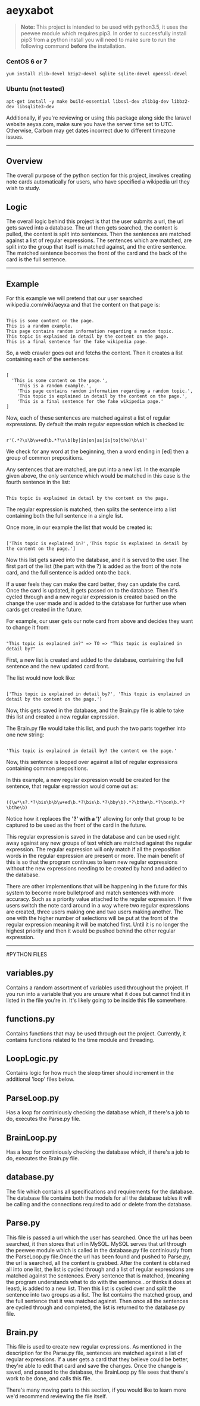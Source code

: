 # aeyxabot

> **Note:** This project is intended to be used with python3.5, it uses the peewee module which requires pip3. In order to successfully install pip3 from a python install you will need to make sure to run the following command **before** the installation.

### CentOS 6 or 7 

`yum install zlib-devel bzip2-devel sqlite sqlite-devel openssl-devel`

### Ubuntu (not tested)

`apt-get install -y make build-essential libssl-dev zlib1g-dev libbz2-dev libsqlite3-dev`

Additionally, if you're reviewing or using this package along side the laravel website aeyxa.com, make sure you have the server time set to UTC. Otherwise, Carbon may get dates incorrect due to different timezone issues.

---

## Overview
The overall purpose of the python section for this project, involves creating note cards automatically for users, who have specified a wikipedia url they wish to study.

## Logic
The overall logic behind this project is that the user submits a url, the url gets saved into a database. The url then gets searched, the content is pulled, the content is split into sentences. Then the sentences are matched against a list of regular expressions. The sentences which are matched, are split into the group that itself is matched against, and the entire sentence. The matched sentence becomes the front of the card and the back of the card is the full sentence.

---

## Example

For this example we will pretend that our user searched wikipedia.com/wiki/aeyxa and that the content on that page is:

```

This is some content on the page. 
This is a random example. 
This page contains random information regarding a random topic. 
This topic is explained in detail by the content on the page. 
This is a final sentence for the fake wikipedia page.

```

So, a web crawler goes out and fetchs the content. Then it creates a list containing each of the sentences:

```

[
  'This is some content on the page.', 
	'This is a random example.', 
	'This page contains random information regarding a random topic.', 
	'This topic is explained in detail by the content on the page.', 
	'This is a final sentence for the fake wikipedia page.'
]

```

Now, each of these sentences are matched against a list of regular expressions. By default the main regular expression which is checked is:

```

r'(.*?\s\b\w+ed\b.*?\s\b(by|in|on|as|is|to|the)\b\s)'

```

We check for any word at the beginning, then a word ending in [ed] then a group of common prepositions.

Any sentences that are matched, are put into a new list. In the example given above, the only sentence which would be matched in this case is the fourth sentence in the list:

```

This topic is explained in detail by the content on the page.

```

The regular expression is matched, then splits the sentence into a list containing both the full sentence in a single list.

Once more, in our example the list that would be created is:

```

['This topic is explained in?','This topic is explained in detail by the content on the page.']

```

Now this list gets saved into the database, and it is served to the user. The first part of the list (the part with the ?) is added as the front of the note card, and the full sentence is added onto the back.

If a user feels they can make the card better, they can update the card. Once the card is updated, it gets passed on to the database. Then it's cycled through and a new regular expression is created based on the change the user made and is added to the database for further use when cards get created in the future.

For example, our user gets our note card from above and decides they want to change it from:

```

"This topic is explained in?" => TO => "This topic is explained in detail by?"

```

First, a new list is created and added to the database, containing the full sentence and the new updated card front.

The list would now look like:

```

['This topic is explained in detail by?', 'This topic is explained in detail by the content on the page.']

```

Now, this gets saved in the database, and the Brain.py file is able to take this list and created a new regular expression.

The Brain.py file would take this list, and push the two parts together into one new string:

```

'This topic is explained in detail by? the content on the page.'

```

Now, this sentence is looped over against a list of regular expressions containing common prepositions. 


In this example, a new regular expression would be created for the sentence, that regular expression would come out as:

```

((\w*\s?.*?\bis\b\b\w+ed\b.*?\bis\b.*?\bby\b).*?\bthe\b.*?\bon\b.*?\bthe\b)

```


Notice how it replaces the **'?' with a ')'** allowing for only that group to be captured to be used as the front of the card in the future.

This regular expression is saved in the database and can be used right away against any new groups of text which are matched against the regular expression. The regular expression will only match if all the preposition words in the regular expression are present or more. The main benefit of this is so that the program continues to learn new regular expressions without the new expressions needing to be created by hand and added to the database.

There are other implementions that will be happening in the future for this system to become more bulletproof and match sentences with more accuracy. Such as a priority value attached to the regular expression. If five users switch the note card around in a way where two regular expressions are created, three users making one and two users making another. The one with the higher number of selections will be put at the front of the regular expression meaning it will be matched first. Until it is no longer the highest priority and then it would be pushed behind the other regular expression.


---

#PYTHON FILES							


## variables.py

Contains a random assortment of variables used throughout the project. If you run into a variable that you are unsure what it does but cannot find it in listed in the file you're in. It's likely going to be inside this file somewhere.



## functions.py

Contains functions that may be used through out the project. Currently, it contains functions related to the time module and threading.



## LoopLogic.py

Contains logic for how much the sleep timer should increment in the additional 'loop' files below.



## ParseLoop.py

Has a loop for continiously checking the database which, if there's a job to do, executes the Parse.py file.



## BrainLoop.py

Has a loop for continiously checking the database which, if there's a job to do, executes the Brain.py file.



## database.py

The file which contains all specifications and requirements for the database. The database file contains both the models for all the database tables it will be calling and the connections required to add or delete from the database.



## Parse.py

This file is passed a url which the user has searched. Once the url has been searched, it then stores that url in MySQL. MySQL serves that url through the peewee module which is called in the database.py file continiously from the ParseLoop.py file.Once the url has been found and pushed to Parse.py, the url is searched, all the content is grabbed. After the content is obtained all into one list, the list is cycled through and a list of regular expressions are matched against the sentences. Every sentence that is matched, (meaning the program understands what to do with the sentence...or thinks it does at least), is added to a new list. Then this list is cycled over and split the sentence into two groups as a list. The list contains the matched group, and the full sentence that it was matched against. Then once all the sentences are cycled through and completed, the list is returned to the database.py file.



## Brain.py

This file is used to create new regular expressions. As mentioned in the description for the Parse.py file, sentences are matched against a list of regular expressions. If a user gets a card that they believe could be better, they're able to edit that card and save the changes. Once the change is saved, and passed to the database, the BrainLoop.py file sees that there's work to be done, and calls this file.

There's many moving parts to this section, if you would like to learn more we'd recommend reviewing the file itself.




